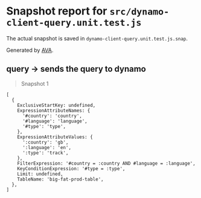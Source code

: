 # Snapshot report for `src/dynamo-client-query.unit.test.js`

The actual snapshot is saved in `dynamo-client-query.unit.test.js.snap`.

Generated by [AVA](https://avajs.dev).

## query -> sends the query to dynamo

> Snapshot 1

    [
      {
        ExclusiveStartKey: undefined,
        ExpressionAttributeNames: {
          '#country': 'country',
          '#language': 'language',
          '#type': 'type',
        },
        ExpressionAttributeValues: {
          ':country': 'gb',
          ':language': 'en',
          ':type': 'track',
        },
        FilterExpression: '#country = :country AND #language = :language',
        KeyConditionExpression: '#type = :type',
        Limit: undefined,
        TableName: 'big-fat-prod-table',
      },
    ]
